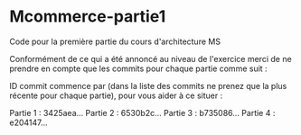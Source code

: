 # Mcommerce-partie1
Code pour la première partie du cours d'architecture MS


Conformément de ce qui a été annoncé au niveau de l'exercice merci de ne prendre en compte que les commits pour chaque partie
comme suit :

ID commit commence par (dans la liste des commits ne prenez que la plus récente pour chaque partie), pour vous aider à ce situer :

Partie 1 : 3425aea...
Partie 2 : 6530b2c...
Partie 3 : b735086...
Partie 4 : e204147...
